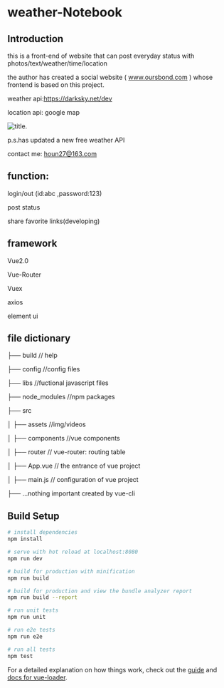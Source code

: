 # weather-Notebook

## Introduction
this is a front-end of website that can post everyday status with photos/text/weather/time/location

the author has created a social website ( www.oursbond.com ) whose frontend is based on this project.

weather api:https://darksky.net/dev

location api: google map

![title](https://upload.cc/i1/2020/01/08/oBtnfH.png).


p.s.has updated a new free weather API

contact me: houn27@163.com
## function:
login/out (id:abc ,password:123)

post status

share favorite links(developing)

## framework
Vue2.0

Vue-Router

Vuex

axios

element ui


## file dictionary
├── build                   // help

├── config                  //config files

├── libs                   //fuctional javascript files

├── node_modules             //npm packages

├── src

│   ├── assets             //img/videos

│   ├── components          //vue components

│   ├── router               // vue-router: routing table

│   ├── App.vue            // the entrance of vue project

│   ├── main.js                // configuration of vue project

├── ...nothing important created by vue-cli

## Build Setup

``` bash
# install dependencies
npm install

# serve with hot reload at localhost:8080
npm run dev

# build for production with minification
npm run build

# build for production and view the bundle analyzer report
npm run build --report

# run unit tests
npm run unit

# run e2e tests
npm run e2e

# run all tests
npm test
```

For a detailed explanation on how things work, check out the [guide](http://vuejs-templates.github.io/webpack/) and [docs for vue-loader](http://vuejs.github.io/vue-loader).
